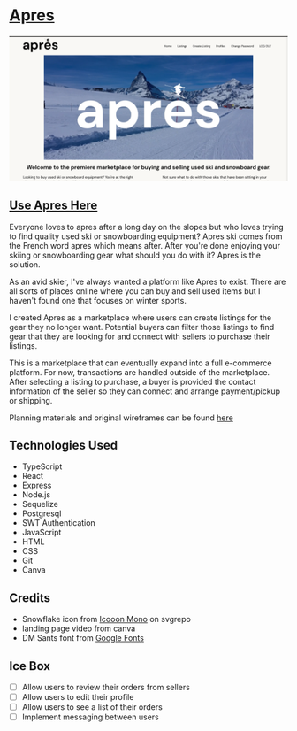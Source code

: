 # [Apres](https://apres.fly.dev/)
![apres screenshot](./public/assets/screenshot.png)

## [Use Apres Here](https://butterapp.fly.dev/)

Everyone loves to apres after a long day on the slopes but who loves trying to find quality used ski or snowboarding equipment? Apres ski comes from the French word apres which means after. After you're done enjoying your skiing or snowboarding gear what should you do with it? Apres is the solution.

As an avid skier, I've always wanted a platform like Apres to exist. There are all sorts of places online where you can buy and sell used items but I haven't found one that focuses on winter sports.

I created Apres as a marketplace where users can create listings for the gear they no longer want. Potential buyers can filter those listings to find gear that they are looking for and connect with sellers to purchase their listings.

This is a marketplace that can eventually expand into a full e-commerce platform. For now, transactions are handled outside of the marketplace. After selecting a listing to purchase, a buyer is provided the contact information of the seller so they can connect and arrange payment/pickup or shipping.

Planning materials and original wireframes can be found [here](https://trello.com/b/SiHgbNMh/apres-planning)

## Technologies Used
* TypeScript
* React
* Express
* Node.js
* Sequelize
* Postgresql
* SWT Authentication
* JavaScript
* HTML
* CSS
* Git
* Canva

## Credits
* Snowflake icon from [Icooon Mono](https://www.svgrepo.com/author/Icooon%20Mono/) on svgrepo
* landing page video from canva
* DM Sants font from [Google Fonts](https://fonts.google.com/specimen/DM+Sans?query=dm)

## Ice Box
- [ ] Allow users to review their orders from sellers
- [ ] Allow users to edit their profile
- [ ] Allow users to see a list of their orders
- [ ] Implement messaging between users
